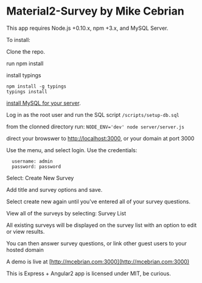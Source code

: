# Material2-Survey by Mike Cebrian

This app requires Node.js +0.10.x, npm +3.x, and MySQL Server.

To install:

Clone the repo.

run npm install

install typings

```
npm install -g typings
typings install
```

[install MySQL for your server](http://dev.mysql.com/doc/refman/5.7/en/installing.html).

Log in as the root user and run the SQL script `/scripts/setup-db.sql`

from the clonned directory run: `NODE_ENV='dev' node server/server.js`

direct your browswer to [http://localhost:3000](http://localhost:3000), or your domain at port 3000

Use the menu, and select login.
Use the credentials:
```
  username: admin
  password: password
```

Select: Create New Survey

Add title and survey options and save.

Select create new again until you've entered all of your survey questions.

View all of the surveys by selecting: Survey List

All existing surveys will be displayed on the survey list with an option to edit or view results.

You can then answer survey questions, or link other guest users to your hosted domain

A demo is live at [http://mcebrian.com:3000](http://mcebrian.com:3000)

This is Express + Angular2 app is licensed under MIT, be curious.
